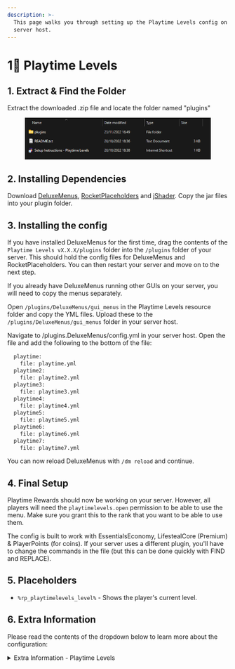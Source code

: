 ```yaml
---
description: >-
  This page walks you through setting up the Playtime Levels config on your
  server host.
---
```


# 1⃣ Playtime Levels

## 1. Extract & Find the Folder

Extract the downloaded .zip file and locate the folder named "plugins"

<figure><img src="../../.gitbook/assets/image (30).png" alt=""><figcaption></figcaption></figure>

## **2. Installing Dependencies**

Download [DeluxeMenus](https://www.spigotmc.org/resources/deluxemenus.11734/), [RocketPlaceholders](https://www.spigotmc.org/resources/rocketplaceholders-custom-placeholders.82678/) and [jShader](https://www.spigotmc.org/resources/jshader.93342/). Copy the jar files into your plugin folder.

## 3. Installing the config

If you have installed DeluxeMenus for the first time, drag the contents of the `Playtime Levels vX.X.X/plugins` folder into the `/plugins` folder of your server. This should hold the config files for DeluxeMenus and RocketPlaceholders. You can then restart your server and move on to the next step.

If you already have DeluxeMenus running other GUIs on your server, you will need to copy the menus separately.

Open `/plugins/DeluxeMenus/gui_menus` in the Playtime Levels resource folder and copy the YML files. Upload these to the `/plugins/DeluxeMenus/gui_menus` folder in your server host.

Navigate to /plugins.DeluxeMenus/config.yml in your server host. Open the file and add the following to the bottom of the file:

```
  playtime:
    file: playtime.yml
  playtime2:
    file: playtime2.yml
  playtime3:
    file: playtime3.yml
  playtime4:
    file: playtime4.yml
  playtime5:
    file: playtime5.yml
  playtime6:
    file: playtime6.yml
  playtime7:
    file: playtime7.yml
```

You can now reload DeluxeMenus with `/dm reload` and continue.

## 4. Final Setup

Playtime Rewards should now be working on your server. However, all players will need the `playtimelevels.open` permission to be able to use the menu. Make sure you grant this to the rank that you want to be able to use them.

The config is built to work with EssentialsEconomy, LifestealCore (Premium) & PlayerPoints (for coins). If your server uses a different plugin, you'll have to change the commands in the file (but this can be done quickly with FIND and REPLACE).

## 5. Placeholders

* `%rp_playtimelevels_level%` - Shows the player's current level.

## 6. Extra Information

Please read the contents of the dropdown below to learn more about the configuration:

<details>

<summary>Extra Information - Playtime Levels</summary>

### Resetting Playtime Levels?

You may want to reset the levels for various reasons; the most common one is for a new season/reset. Here's how to do it.

1. The Playtime Data is stored in the world statistics folder. Turn off your server, go to `/world/stats` and delete the folder.
   * Your "world" folder may be named differently depending on if you changed your default world in `server.properties`
   * This will also delete player statistics from the in-gaming "Statistics" menu.
2. Turn your server back on and run the following command in the console. This will bulk delete all player permission nodes that tell the config which rewards have been claimed.\
   \
   `/lp bulkupdate users delete "permission ~~ meta.playtimelevels.%`\
   \
   After running this command, you must run another command to confirm the action. It will let you know in the console what this command is.\
   \
   These commands make use of LuckPerms' Bulk Update command. You can view their documentation [here](https://luckperms.net/wiki/Bulk-Editing) to learn more about the command.

### Common Issues:

#### Issue: All the rewards are already claimed when I open the menu.

**FIX:** Players with OP will see all rewards as claimed. To revoke this, give those players the FALSE node on the permission: `meta.playtimelevels.*`.\
\
This can be done on luckperms using the following commands:

* **User:** `/lp user <username> permission set meta.playtimelevels.* false`
* **Group:** `/lp group <groupname> permission set meta.playtimelevels.* false`

#### Issue: When using /playtime, the EssentialsX command gets used instead of the DeluxeMenus one.

**FIX:** Go into your Essentials config & add “playtime” under “disabled-commands:” then restart your server.

</details>



